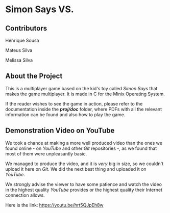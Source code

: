 # Simon Says VS.

## Contributors

Henrique Sousa

Mateus Silva

Melissa Silva

## About the Project

This is a multiplayer game based on the kid's toy called *Simon Says* that makes the game multiplayer. It is made in C for the Minix Operating System.

If the reader wishes to see the game in action, please refer to the documentation inside the ***proj/doc*** folder, where PDFs with all the relevant information can be found and also how to play the game.

## Demonstration Video on YouTube

We took a chance at making a more well produced video than the ones we found online - on _YouTube_ and other _Git_ repositories -, as we found that most of them were unpleasantly basic.

We managed to produce the video, and it is _very_ big in size, so we couldn't upload it here on _Git_. We did the next best thing and uploaded it on _YouTube_.

We strongly advise the viewer to have some patience and watch the video in the highest quality _YouTube_ provides or the highest quality their Internet connection allows.

Here is the link: https://youtu.be/hrt5QJpEh8w
